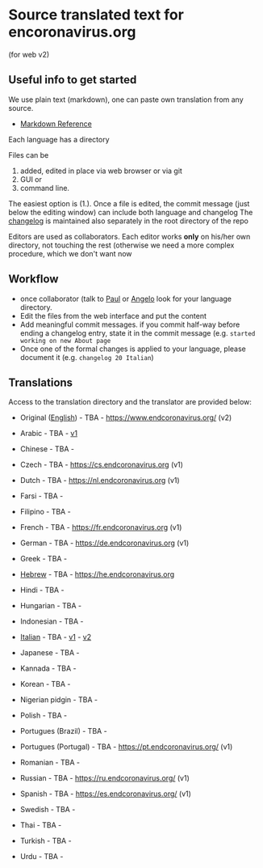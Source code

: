 # Source translated text for encoronavirus.org

(for web v2)

## Useful info to get started 

We use plain text (markdown), one can paste own translation from any source. 

* [Markdown Reference](https://guides.github.com/features/mastering-markdown/)

Each language has a directory

Files can be 
 1. added, edited in place via web browser or via git 
 2. GUI or 
 3. command line.
 
The easiest option is (1.). Once a file is edited, the commit message (just below the editing window) can include both language and changelog 
The [changelog](changelog.md) is maintained also separately in the root directory of the repo

Editors are used as collaborators. Each editor works **only** on his/her own directory, not touching the rest (otherwise we need a more complex procedure, which we don't want now

## Workflow
* once collaborator (talk to [Paul](paulghaddad) or [Angelo](aprossi) look for your language directory.
* Edit the files from the web interface and put the content 
* Add meaningful commit messages. if you commit half-way before ending a changelog entry, state it in the commit message (e.g. ```started working on new About page```
* Once one of the formal changes is applied to your language, please document it (e.g. ```changelog 20 Italian```)

## Translations

Access to the translation directory and the translator are provided below:

* Original ([English](0_english_source)) - TBA - https://www.endcoronavirus.org/ (v2)

* Arabic - TBA - [v1](https://ar.endcoronavirus.org)
* Chinese - TBA - 
* Czech - TBA - https://cs.endcoronavirus.org (v1)
* Dutch - TBA - https://nl.endcoronavirus.org (v1)
* Farsi - TBA - 
* Filipino - TBA - 
* French - TBA - https://fr.endcoronavirus.org (v1)
* German - TBA - https://de.endcoronavirus.org (v1)
* Greek - TBA - 
* [Hebrew](hebrew) - TBA - https://he.endcoronavirus.org
* Hindi - TBA - 
* Hungarian - TBA - 
* Indonesian - TBA -
* [Italian](italian) - TBA -  [v1](https://it.endcoronavirus.org) - [v2](https://www.endcoronavirus.org/home/italian)
* Japanese - TBA - 
* Kannada - TBA - 
* Korean - TBA - 
* Nigerian pidgin - TBA - 
* Polish - TBA -
* Portugues (Brazil) - TBA - 
* Portugues (Portugal) - TBA - https://pt.endcoronavirus.org/ (v1)
* Romanian - TBA - 
* Russian - TBA - https://ru.endcoronavirus.org/ (v1)
* Spanish - TBA - https://es.endcoronavirus.org/ (v1)
* Swedish - TBA - 
* Thai - TBA - 
* Turkish - TBA - 
* Urdu - TBA - 
